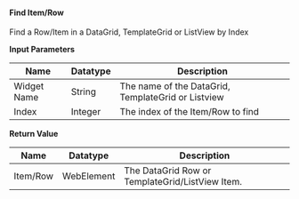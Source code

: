 #### Find Item/Row
Find a Row/Item in a DataGrid, TemplateGrid or ListView by Index

**Input Parameters**

Name | Datatype | Description
---- | --------- | ---------------
Widget Name | String | The name of the DataGrid, TemplateGrid or Listview
Index | Integer | The index of the Item/Row to find

**Return Value**

Name | Datatype | Description
---- | --------- | ---------------
Item/Row | WebElement | The DataGrid Row or TemplateGrid/ListView Item.
